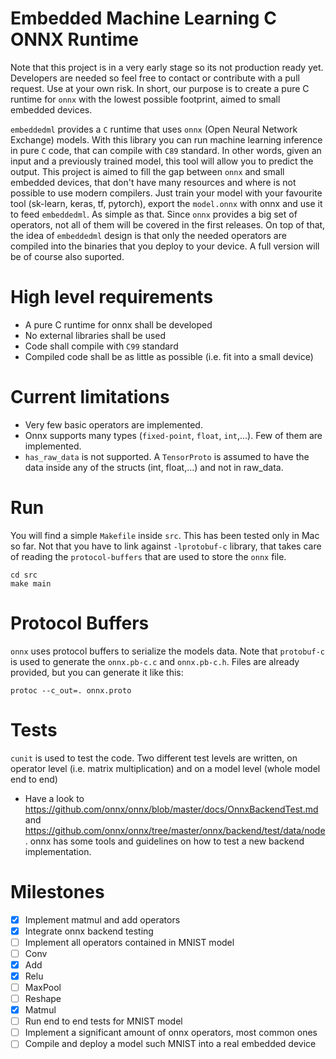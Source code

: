 # Embedded Machine Learning C ONNX Runtime
Note that this project is in a very early stage so its not production ready yet. Developers are needed so feel free to contact or contribute with a pull request. Use at your own risk. In short, our purpose is to create a pure C runtime for `onnx` with the lowest possible footprint, aimed to small embedded devices.

`embeddedml` provides a `C` runtime that uses `onnx` (Open Neural Network Exchange) models. With this library you can run machine learning inference in pure `C` code, that can compile with `C89` standard. In other words, given an input and a previously trained model, this tool will allow you to predict the output. This project is aimed to fill the gap between `onnx` and small embedded devices, that don't have many resources and where is not possible to use modern compilers. Just train your model with your favourite tool (sk-learn, keras, tf, pytorch), export the `model.onnx` with onnx and use it to feed `embeddedml`. As simple as that. Since `onnx` provides a big set of operators, not all of them will be covered in the first releases. On top of that, the idea of `embeddedml` design is that only the needed operators are compiled into the binaries that you deploy to your device. A full version will be of course also suported.

# High level requirements

* A pure C runtime for onnx shall be developed
* No external libraries shall be used
* Code shall compile with `C99` standard
* Compiled code shall be as little as possible (i.e. fit into a small device)

# Current limitations

* Very few basic operators are implemented.
* Onnx supports many types (`fixed-point`, `float`, `int`,...). Few of them are implemented.
* `has_raw_data` is not supported. A `TensorProto` is assumed to have the data inside any of the structs (int, float,...) and not in raw_data.

# Run

You will find a simple `Makefile` inside `src`. This has been tested only in Mac so far. Not that you have to link against `-lprotobuf-c` library, that takes care of reading the `protocol-buffers` that are used to store the `onnx` file.

```
cd src
make main
```

# Protocol Buffers
`onnx` uses protocol buffers to serialize the models data. Note that `protobuf-c` is used to generate the `onnx.pb-c.c` and `onnx.pb-c.h`. Files are already provided, but you can generate it like this:

```
protoc --c_out=. onnx.proto
```

# Tests
`cunit` is used to test the code. Two different test levels are written, on operator level (i.e. matrix multiplication) and on a model level (whole model end to end)

* Have a look to https://github.com/onnx/onnx/blob/master/docs/OnnxBackendTest.md and https://github.com/onnx/onnx/tree/master/onnx/backend/test/data/node. onnx has some tools and guidelines on how to test a new backend implementation.

# Milestones

- [x] Implement matmul and add operators
- [x] Integrate onnx backend testing
- [ ] Implement all operators contained in MNIST model
- [ ]   Conv
- [x]   Add
- [x]   Relu
- [ ]   MaxPool
- [ ]   Reshape
- [x]   Matmul
- [ ] Run end to end tests for MNIST model
- [ ] Implement a significant amount of onnx operators, most common ones
- [ ] Compile and deploy a model such MNIST into a real embedded device
